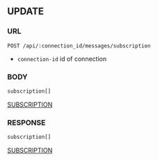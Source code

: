 
## UPDATE


### URL
```
POST /api/:connection_id/messages/subscription
```
- `connection-id`
id of connection


### BODY
```typescript
subscription[]
```
[SUBSCRIPTION](./def/subscription)


### RESPONSE
```typescript
subscription[]
```
[SUBSCRIPTION](./def/subscription)
